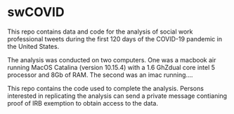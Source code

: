 # swCOVID
This repo contains data and code for the analysis of social work professional tweets during the first 120 days of the COVID-19 pandemic in the United States. 

The analysis was conducted on two computers. One was a macbook air running MacOS Catalina  (version 10.15.4) with a 1.6 GhZdual core intel 5 processor and 8Gb of RAM. The second was an imac running....

This repo contains the code used to complete the analysis. Persons interested in replicating the analysis can send a private message contianing proof of IRB exemption to obtain access to the data. 
